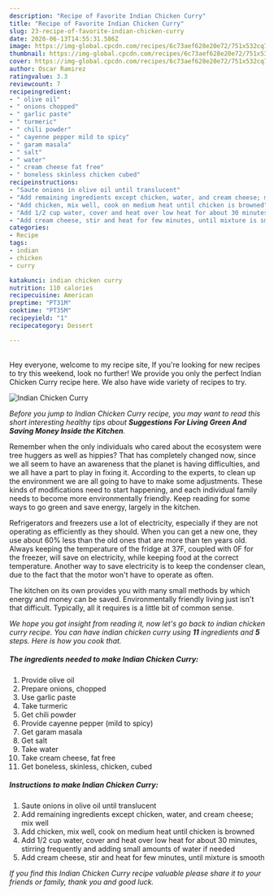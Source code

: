 ```yaml
---
description: "Recipe of Favorite Indian Chicken Curry"
title: "Recipe of Favorite Indian Chicken Curry"
slug: 23-recipe-of-favorite-indian-chicken-curry
date: 2020-06-13T14:55:31.586Z
image: https://img-global.cpcdn.com/recipes/6c73aef628e20e72/751x532cq70/indian-chicken-curry-recipe-main-photo.jpg
thumbnail: https://img-global.cpcdn.com/recipes/6c73aef628e20e72/751x532cq70/indian-chicken-curry-recipe-main-photo.jpg
cover: https://img-global.cpcdn.com/recipes/6c73aef628e20e72/751x532cq70/indian-chicken-curry-recipe-main-photo.jpg
author: Oscar Ramirez
ratingvalue: 3.3
reviewcount: 7
recipeingredient:
- " olive oil"
- " onions chopped"
- " garlic paste"
- " turmeric"
- " chili powder"
- " cayenne pepper mild to spicy"
- " garam masala"
- " salt"
- " water"
- " cream cheese fat free"
- " boneless skinless chicken cubed"
recipeinstructions:
- "Saute onions in olive oil until translucent"
- "Add remaining ingredients except chicken, water, and cream cheese; mix well"
- "Add chicken, mix well, cook on medium heat until chicken is browned"
- "Add 1/2 cup water, cover and heat over low heat for about 30 minutes, stirring frequently and adding small amounts of water if needed"
- "Add cream cheese, stir and heat for few minutes, until mixture is smooth"
categories:
- Recipe
tags:
- indian
- chicken
- curry

katakunci: indian chicken curry 
nutrition: 110 calories
recipecuisine: American
preptime: "PT31M"
cooktime: "PT35M"
recipeyield: "1"
recipecategory: Dessert

---
```

<br>
Hey everyone, welcome to my recipe site, If you're looking for new recipes to try this weekend, look no further! We provide you only the perfect Indian Chicken Curry recipe here. We also have wide variety of recipes to try.
<br>


![Indian Chicken Curry](https://img-global.cpcdn.com/recipes/6c73aef628e20e72/751x532cq70/indian-chicken-curry-recipe-main-photo.jpg)

<i>Before you jump to Indian Chicken Curry recipe, you may want to read this short interesting healthy tips about 
<strong>Suggestions For Living Green And Saving Money Inside the Kitchen</strong>.</i>
</br>

Remember when the only individuals who cared about the ecosystem were tree huggers as well as hippies? That has completely changed now, since we all seem to have an awareness that the planet is having difficulties, and we all have a part to play in fixing it. According to the experts, to clean up the environment we are all going to have to make some adjustments. These kinds of modifications need to start happening, and each individual family needs to become more environmentally friendly. Keep reading for some ways to go green and save energy, largely in the kitchen.

Refrigerators and freezers use a lot of electricity, especially if they are not operating as efficiently as they should. When you can get a new one, they use about 60% less than the old ones that are more than ten years old. Always keeping the temperature of the fridge at 37F, coupled with 0F for the freezer, will save on electricity, while keeping food at the correct temperature. Another way to save electricity is to keep the condenser clean, due to the fact that the motor won't have to operate as often.

The kitchen on its own provides you with many small methods by which energy and money can be saved. Environmentally friendly living just isn't that difficult. Typically, all it requires is a little bit of common sense.


<i>We hope you got insight from reading it, now let's go back to indian chicken curry recipe. You can have indian chicken curry using <strong>11</strong> ingredients and <strong>5</strong> steps. Here is how you cook that.
</i>

##### The ingredients needed to make Indian Chicken Curry:

1. Provide  olive oil
1. Prepare  onions, chopped
1. Use  garlic paste
1. Take  turmeric
1. Get  chili powder
1. Provide  cayenne pepper (mild to spicy)
1. Get  garam masala
1. Get  salt
1. Take  water
1. Take  cream cheese, fat free
1. Get  boneless, skinless, chicken, cubed


##### Instructions to make Indian Chicken Curry:

1. Saute onions in olive oil until translucent
1. Add remaining ingredients except chicken, water, and cream cheese; mix well
1. Add chicken, mix well, cook on medium heat until chicken is browned
1. Add 1/2 cup water, cover and heat over low heat for about 30 minutes, stirring frequently and adding small amounts of water if needed
1. Add cream cheese, stir and heat for few minutes, until mixture is smooth


<i>If you find this Indian Chicken Curry recipe valuable please share it to your friends or family, thank you and good luck.</i>
